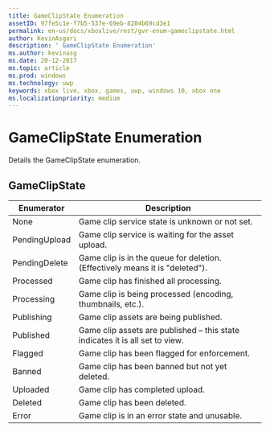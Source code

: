 ```yaml
---
title: GameClipState Enumeration
assetID: 97fe5c1e-f7b5-537e-69eb-8284b69cd3e1
permalink: en-us/docs/xboxlive/rest/gvr-enum-gameclipstate.html
author: KevinAsgari
description: ' GameClipState Enumeration'
ms.author: kevinasg
ms.date: 20-12-2017
ms.topic: article
ms.prod: windows
ms.technology: uwp
keywords: xbox live, xbox, games, uwp, windows 10, xbox one
ms.localizationpriority: medium
---
```



# GameClipState Enumeration
Details the GameClipState enumeration. 
<a id="ID4ET"></a>

 
## GameClipState
 
| <b>Enumerator</b>| <b>Description</b>| 
| --- | --- | 
| None | Game clip service state is unknown or not set.| 
| PendingUpload | Game clip service is waiting for the asset upload.| 
| PendingDelete | Game clip is in the queue for deletion. (Effectively means it is "deleted").| 
| Processed | Game clip has finished all processing.| 
| Processing| Game clip is being processed (encoding, thumbnails, etc.).| 
| Publishing| Game clip assets are being published.| 
| Published| Game clip assets are published – this state indicates it is all set to view.| 
| Flagged| Game clip has been flagged for enforcement.| 
| Banned| Game clip has been banned but not yet deleted.| 
| Uploaded| Game clip has completed upload.| 
| Deleted| Game clip has been deleted.| 
| Error| Game clip is in an error state and unusable.| 
  